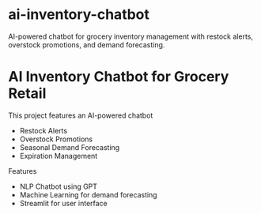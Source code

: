 # ai-inventory-chatbot
AI-powered chatbot for grocery inventory management with restock alerts, overstock promotions, and demand forecasting.
# AI Inventory Chatbot for Grocery Retail
This project features an AI-powered chatbot
- Restock Alerts
- Overstock Promotions
- Seasonal Demand Forecasting
- Expiration Management

Features
-  NLP Chatbot using GPT
-  Machine Learning for demand forecasting
-  Streamlit for user interface
